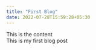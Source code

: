 ```yaml
---
title: "First Blog"
date: 2022-07-28T15:59:28+05:30
---
```

This is the content \
This is my first blog post